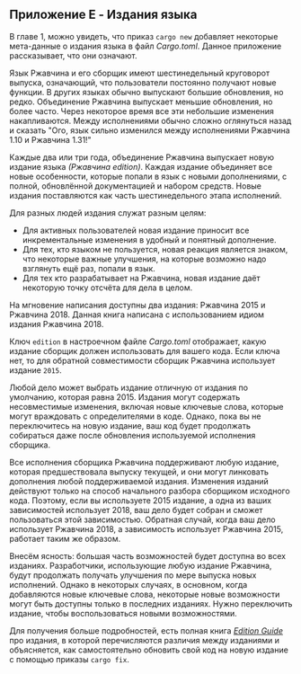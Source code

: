 ## Приложение E - Издания языка

В главе 1, можно увидеть, что приказ `cargo new` добавляет некоторые мета-данные о издания языка в файл *Cargo.toml*. Данное приложение рассказывает, что они означают.

Язык Ржавчина и его сборщик имеют шестинедельный круговорот выпуска, означающий, что пользователи постоянно получают новые функции. В других языках обычно выпускают большие обновления, но редко. Объединение Ржавчина выпускает меньшие обновления, но более часто. Через некоторое время все эти небольшие изменения накапливаются. Между исполнениями обычно сложно оглянуться назад и сказать "Ого, язык сильно изменился между исполнениями Ржавчина 1.10 и Ржавчина 1.31!"

Каждые два или три года, объединение Ржавчина выпускает новую издание языка *(Ржавчина edition)*. Каждая издание объединяет все новые особенности, которые попали в язык с новыми дополнениями, с полной, обновлённой документацией и набором средств. Новые издания поставляются как часть шестинедельного этапа исполнений.

Для разных людей издания служат разным целям:

- Для активных пользователей новая издание приносит все инкрементальные изменения в удобный и понятный дополнение.
- Для тех, кто языком не пользуется, новая реакция является знаком, что некоторые важные улучшения, на которые возможно надо взглянуть ещё раз, попали в язык.
- Для тех кто разрабатывает на Ржавчина, новая издание даёт некоторую точку отсчёта для дела в целом.

На мгновение написания доступны два издания: Ржавчина 2015 и Ржавчина 2018. Данная книга написана с использованием идиом издания Ржавчина 2018.

Ключ `edition` в настроечном файле  *Cargo.toml* отображает, какую издание сборщик должен использовать для вашего кода. Если ключа нет, то для обратной совместимости сборщик Ржавчина использует издание `2015`.

Любой дело может выбрать издание отличную от издания по умолчанию, которая равна 2015. Издания могут содержать несовместимые изменения, включая новые ключевые слова, которые могут враждовать с определителями в коде. Однако, пока вы не переключитесь на новую издание, ваш код будет продолжать собираться даже после обновления используемой исполнения сборщика.

Все исполнения сборщика Ржавчина поддерживают любую издание, которая предшествовала выпуску текущей, и они могут линковать дополнения любой поддерживаемой издания. Изменения изданий действуют только на способ начального разбора сборщиком исходного кода. Поэтому, если вы используете 2015 издание, а одна из ваших зависимостей использует 2018, ваш дело будет собран и сможет пользоваться этой зависимостью. Обратная случай, когда ваш дело использует Ржавчина 2018, а зависимость использует Ржавчина 2015, работает таким же образом.

Внесём ясность: большая часть возможностей будет доступна во всех изданиях. Разработчики, использующие любую издание Ржавчина, будут продолжать получать улучшения по мере выпуска новых исполнений. Однако в некоторых случаях, в основном, когда добавляются новые ключевые слова, некоторые новые возможности могут быть доступны только в последних изданиях. Нужно переключить издание, чтобы воспользоваться новыми возможностями.

Для получения больше подробностей, есть полная книга [*Edition Guide*](https://doc.rust-lang.org/stable/edition-guide/) про издания, в которой перечисляются различия между изданиями и объясняется, как самостоятельно обновить свой код на новую издание с помощью приказы `cargo fix`.

